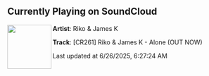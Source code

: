 ## Currently Playing on SoundCloud

[<img align="left" width="100" src="https://i1.sndcdn.com/artworks-70LLOSENBmxGLzSu-8TT9Qw-t500x500.jpg">](https://soundcloud.com/contagious-records/riko-james-k-alone)

**Artist**: Riko & James K 

**Track**: [CR261] Riko & James K - Alone (OUT NOW)

Last updated at 6/26/2025, 6:27:24 AM
